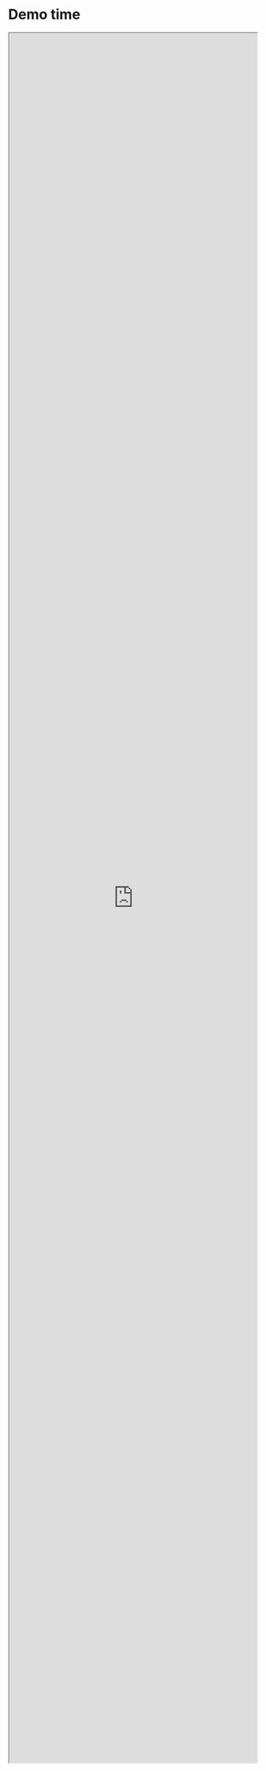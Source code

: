 # Demo time



<div>
<iframe style="min-height:600px;" width="100%" height="90%" src="http://localhost:3000/stores">Demo frame</iframe>
</div>
